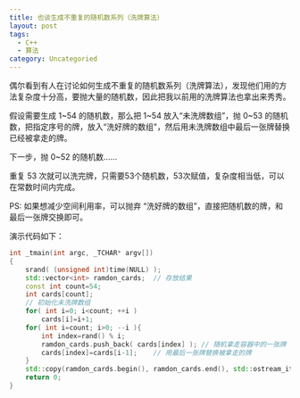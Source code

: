 ```yaml
---
title: 也谈生成不重复的随机数系列（洗牌算法）
layout: post
tags: 
  - C++
  - 算法
category: Uncategoried
---
```

偶尔看到有人在讨论如何生成不重复的随机数系列（洗牌算法），发现他们用的方法复杂度十分高，要抛大量的随机数，因此把我以前用的洗牌算法也拿出来秀秀。

假设需要生成 1~54 的随机数，那么把 1~54 放入“未洗牌数组”，抛 0~53 的随机数，把指定序号的牌，放入“洗好牌的数组"，然后用未洗牌数组中最后一张牌替换已经被拿走的牌。

下一步，抛 0~52 的随机数……

重复 53 次就可以洗完牌，只需要53个随机数，53次赋值，复杂度相当低，可以在常数时间内完成。

PS: 如果想减少空间利用率，可以抛弃 “洗好牌的数组”，直接把随机数的牌，和最后一张牌交换即可。

演示代码如下：

```cpp
int _tmain(int argc, _TCHAR* argv[])
{
	srand( (unsigned int)time(NULL) );
	std::vector<int> ramdon_cards;	// 存放结果
	const int count=54;
	int cards[count];
	// 初始化未洗牌数组
	for( int i=0; i<count; ++i )
		cards[i]=i+1;
	for( int i=count; i>0; --i ){
		int index=rand() % i;
		ramdon_cards.push_back( cards[index] );	// 随机拿走容器中的一张牌
		cards[index]=cards[i-1];	// 用最后一张牌替换被拿走的牌
	}
	std::copy(ramdon_cards.begin(), ramdon_cards.end(), std::ostream_iterator<int>(std::cout, " "));
	return 0;
}

```